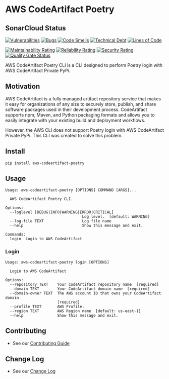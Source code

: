 # AWS CodeArtifact Poetry

## SonarCloud Status

[![Vulnerabilities](https://sonarcloud.io/api/project_badges/measure?project=lucasvieirasilva_aws-codeartifact-poetry&metric=vulnerabilities)](https://sonarcloud.io/summary/new_code?id=lucasvieirasilva_aws-codeartifact-poetry)
[![Bugs](https://sonarcloud.io/api/project_badges/measure?project=lucasvieirasilva_aws-codeartifact-poetry&metric=bugs)](https://sonarcloud.io/summary/new_code?id=lucasvieirasilva_aws-codeartifact-poetry)
[![Code Smells](https://sonarcloud.io/api/project_badges/measure?project=lucasvieirasilva_aws-codeartifact-poetry&metric=code_smells)](https://sonarcloud.io/summary/new_code?id=lucasvieirasilva_aws-codeartifact-poetry)
[![Technical Debt](https://sonarcloud.io/api/project_badges/measure?project=lucasvieirasilva_aws-codeartifact-poetry&metric=sqale_index)](https://sonarcloud.io/summary/new_code?id=lucasvieirasilva_aws-codeartifact-poetry)
[![Lines of Code](https://sonarcloud.io/api/project_badges/measure?project=lucasvieirasilva_aws-codeartifact-poetry&metric=ncloc)](https://sonarcloud.io/summary/new_code?id=lucasvieirasilva_aws-codeartifact-poetry)

[![Maintainability Rating](https://sonarcloud.io/api/project_badges/measure?project=lucasvieirasilva_aws-codeartifact-poetry&metric=sqale_rating)](https://sonarcloud.io/summary/new_code?id=lucasvieirasilva_aws-codeartifact-poetry)
[![Reliability Rating](https://sonarcloud.io/api/project_badges/measure?project=lucasvieirasilva_aws-codeartifact-poetry&metric=reliability_rating)](https://sonarcloud.io/summary/new_code?id=lucasvieirasilva_aws-codeartifact-poetry)
[![Security Rating](https://sonarcloud.io/api/project_badges/measure?project=lucasvieirasilva_aws-codeartifact-poetry&metric=security_rating)](https://sonarcloud.io/summary/new_code?id=lucasvieirasilva_aws-codeartifact-poetry)
[![Quality Gate Status](https://sonarcloud.io/api/project_badges/measure?project=lucasvieirasilva_aws-codeartifact-poetry&metric=alert_status)](https://sonarcloud.io/summary/new_code?id=lucasvieirasilva_aws-codeartifact-poetry)

AWS CodeArtifact Poetry CLI is a CLI designed to perform Poetry login with AWS CodeArtifact Private PyPi.

## Motivation

AWS CodeArtifact is a fully managed artifact repository service that makes it easy for organizations of any size to securely store, publish, and share software packages used in their development process. CodeArtifact supports npm, Maven, and Python packaging formats and allows you to easily integrate with your existing build and deployment workflows.

However, the AWS CLI does not support Poetry login with AWS CodeArtifact Private PyPi. This CLI was created to solve this problem.

## Install

`pip install aws-codeartifact-poetry`

## Usage

```text
Usage: aws-codeartifact-poetry [OPTIONS] COMMAND [ARGS]...

  AWS CodeArtifact Poetry CLI.

Options:
  --loglevel [DEBUG|INFO|WARNING|ERROR|CRITICAL]
                                  Log level.  [default: WARNING]
  --log-file TEXT                 Log file name
  --help                          Show this message and exit.

Commands:
  login  Login to AWS CodeArtifact
```

### Login

```text
Usage: aws-codeartifact-poetry login [OPTIONS]

  Login to AWS CodeArtifact

Options:
  --repository TEXT    Your CodeArtifact repository name  [required]
  --domain TEXT        Your CodeArtifact domain name  [required]
  --domain-owner TEXT  The AWS account ID that owns your CodeArtifact domain
                       [required]
  --profile TEXT       AWS Profile.
  --region TEXT        AWS Region name  [default: us-east-1]
  --help               Show this message and exit.
```

## Contributing

- See our [Contributing Guide](CONTRIBUTING.md)

## Change Log

- See our [Change Log](CHANGELOG.md)
